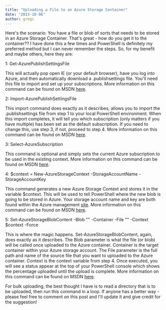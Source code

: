 ```yaml
---
title: "Uploading a File to an Azure Storage Container"
date: "2013-10-06"
author: gregc
---
```


Here's the scenario: You have a file or blob of sorts that needs to be stored in an Azure Storage Container. That's great - how do you get it to the container?? I have done this a few times and PowerShell is definitely my preferred method but I can never remember the steps. So, for my benefit and maybe others, here they are:

1: Get-AzurePublishSettingsFile

This will actually pop open IE (or your default browser), have you log into Azure, and then automatically download a .publishsettings file. You'll need this file to import and set up your subscriptions. More information on this command can be found on MSDN [here](http://msdn.microsoft.com/en-us/library/dn408558.aspx).

2: Import-AzurePublishSettingsFile _<pathToPublishSettingsFile>_

This import command does exactly as it describes, allows you to import the .publishsettings file from step 1 to your local PowerShell environment. When this import completes, it will tell you which subscription (only matters if you have multiple) has been set as the default subscription. If you need to change this, use step 3, if not, proceed to step 4. More information on this command can be found on MSDN [here](http://msdn.microsoft.com/en-us/library/dn408491.aspx).

3: Select-AzureSubscription _<subscriptionName>_

This command is optional and simply sets the current Azure subscription to be used in the existing context. More information on this command can be found on MSDN [here](http://msdn.microsoft.com/en-us/library/dn408494.aspx).

4: $context = New-AzureStorageContext -StorageAccountName <storageAccountName> -StorageAccountKey <storageAccountKey>

This command generates a new Azure Storage Context and stores it in the variable $context. This will be used to tell PowerShell where the new blob is going to be stored in Azure. Your storage account name and key are both found within the Azure management [site](https://manage.windowsazure.com). More information on this command can be found on MSDN [here](http://msdn.microsoft.com/en-us/library/dn408568.aspx).

5: Set-AzureStorageBlobContent -Blob "_<blobName>_" -Container _<containerName>_ -File "_<sourceFileName>_" -Context $context -Force

This is where the magic happens. Set-AzureStorageBlobContent, again, does exactly as it describes. The Blob parameter is what the file (or blob) will be called once uploaded to the Azure container. Container is the target container within your Azure storage account. The File parameter is the full path and name of the source file that you want to uploaded to the Azure container. Context is the context variable from step 4. Once executed, you will see a status appear at the top of your PowerShell console which shows the percentage uploaded until the upload is complete. More information on this command can be found on MSDN [here](http://msdn.microsoft.com/en-us/library/dn408487.aspx).

For bulk uploading, the best thought I have is to read a directory that is to be uploaded, then run this command in a loop. If anyone has a better way - please feel free to comment on this post and I'll update it and give credit for the suggestion!

